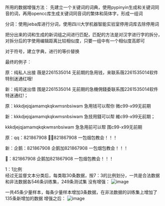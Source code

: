 所用的数据增强方法：
先建立一个关键词的词典，使用pypinyin生成和关键词同音的词，再用opencc库生成关键词同音词的繁体和简体字，形成一组词

分词：使用jieba库进行分词，使用四川大学机器智能实验室停用词库去除停用词

把分出来的词和生成的新词组之间进行匹配，匹配的方法是对汉字进行字的拆分，对拆分后的字使用编辑距离比较相似度，只要一组中有一个相似度高即可

对于符号，建立字典，进行的等价替换

最终的例子：

原：纯私人出接 薇是2261535014 无前期的急用钱，来联系薇2261535014软件特别迷通红哦!

新：纯司迷出借 围是2261535014 无前期的急機佣錢委联系围2261535014软件特迷通红!；
  
原：kkkdjejqjamamqkqkwmsnbsiwam 急用钱可以帮你 微c99-x99无前期

新：kkkdjejqjamamqkqkwmsnbsiwam 急技用錢可以帮 維c99-x99无前期；

  kkkdjejqjamamqkqkwmsnbsiwam 急急用前可以帮 围c99-x99无前期

原：qq：821867908 🐧➕821867908 一包烟包教会！！！

新：企鹅：821867908 企鹅加821867908 一包烟包教会！！！

  🐧：821867908 企鹅加821867908 一包烟包教会！！！

1：1比例    
经过无监督文本分类后，每类取30条数据，按7：3的比例划分，一共是合法数据和非法数据各546条训练集，249条测试集
没有增强：
![image](https://github.com/Cyber-Security-Team/Privacy-Regulations/assets/86655336/3097b0f5-f6f8-4abf-8804-b8c25878a260)


一共45条少量样本，每条少量样本增加3条数据，在非法数据的训练集上增加了135条新增加的数据
增强之后：
![image](https://github.com/Cyber-Security-Team/Privacy-Regulations/assets/86655336/79d1783a-a371-4a60-8b40-7de008bd4a6d)




